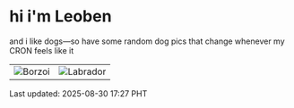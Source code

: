 # hi i'm Leoben

and i like dogs—so have some random dog pics that change whenever my CRON feels like it

|  |  |
|--------|----------|
| ![Borzoi](https://random-dog-vercel.vercel.app/api/random-borzoi?v=1756546045) | ![Labrador](https://random-dog-vercel.vercel.app/api/random-labrador?v=1756546045) |

Last updated: 2025-08-30 17:27 PHT
